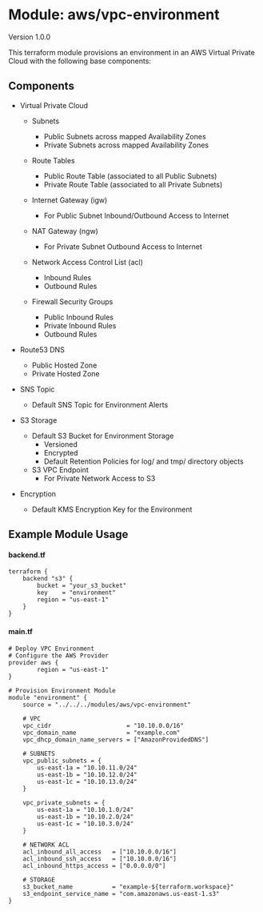 # Module: aws/vpc-environment

Version 1.0.0

This terraform module provisions an environment in an AWS Virtual Private Cloud with the following base components:

## Components

* Virtual Private Cloud

    * Subnets 
        * Public Subnets across mapped Availability Zones
        * Private Subnets across mapped Availability Zones

    * Route Tables
        * Public Route Table (associated to all Public Subnets)
        * Private Route Table (associated to all Private Subnets)

    * Internet Gateway (igw)
        * For Public Subnet Inbound/Outbound Access to Internet

    * NAT Gateway (ngw)
        * For Private Subnet Outbound Access to Internet

    * Network Access Control List (acl)
        * Inbound Rules
        * Outbound Rules

    * Firewall Security Groups
        * Public Inbound Rules
        * Private Inbound Rules
        * Outbound Rules

* Route53 DNS
    * Public Hosted Zone
    * Private Hosted Zone

* SNS Topic
    * Default SNS Topic for Environment Alerts

* S3 Storage
    * Default S3 Bucket for Environment Storage
        * Versioned
        * Encrypted
        * Default Retention Policies for log/ and tmp/ directory objects
    * S3 VPC Endpoint
        * For Private Network Access to S3

* Encryption
    * Default KMS Encryption Key for the Environment


## Example Module Usage

#### backend.tf
    terraform {
        backend "s3" {
            bucket = "your_s3_bucket"
            key    = "environment"
            region = "us-east-1"
        }
    }

#### main.tf
    # Deploy VPC Environment
    # Configure the AWS Provider
    provider aws {
            region = "us-east-1"
    }

    # Provision Environment Module
    module "environment" {
        source = "../../../modules/aws/vpc-environment"

        # VPC
        vpc_cidr                     = "10.10.0.0/16"
        vpc_domain_name              = "example.com"
        vpc_dhcp_domain_name_servers = ["AmazonProvidedDNS"]

        # SUBNETS
        vpc_public_subnets = {
            us-east-1a = "10.10.11.0/24"
            us-east-1b = "10.10.12.0/24"
            us-east-1c = "10.10.13.0/24"
        }

        vpc_private_subnets = {
            us-east-1a = "10.10.1.0/24"
            us-east-1b = "10.10.2.0/24"
            us-east-1c = "10.10.3.0/24"
        }

        # NETWORK ACL
        acl_inbound_all_access   = ["10.10.0.0/16"]
        acl_inbound_ssh_access   = ["10.10.0.0/16"]
        acl_inbound_https_access = ["0.0.0.0/0"]

        # STORAGE
        s3_bucket_name           = "example-${terraform.workspace}"
        s3_endpoint_service_name = "com.amazonaws.us-east-1.s3"
    }